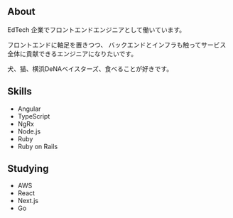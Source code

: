 ## About

EdTech 企業でフロントエンドエンジニアとして働いています。

フロントエンドに軸足を置きつつ、
バックエンドとインフラも触ってサービス全体に貢献できるエンジニアになりたいです。

犬、猫、横浜DeNAベイスターズ、食べることが好きです。

## Skills

- Angular
- TypeScript
- NgRx
- Node.js
- Ruby
- Ruby on Rails

## Studying

- AWS
- React
- Next.js
- Go

